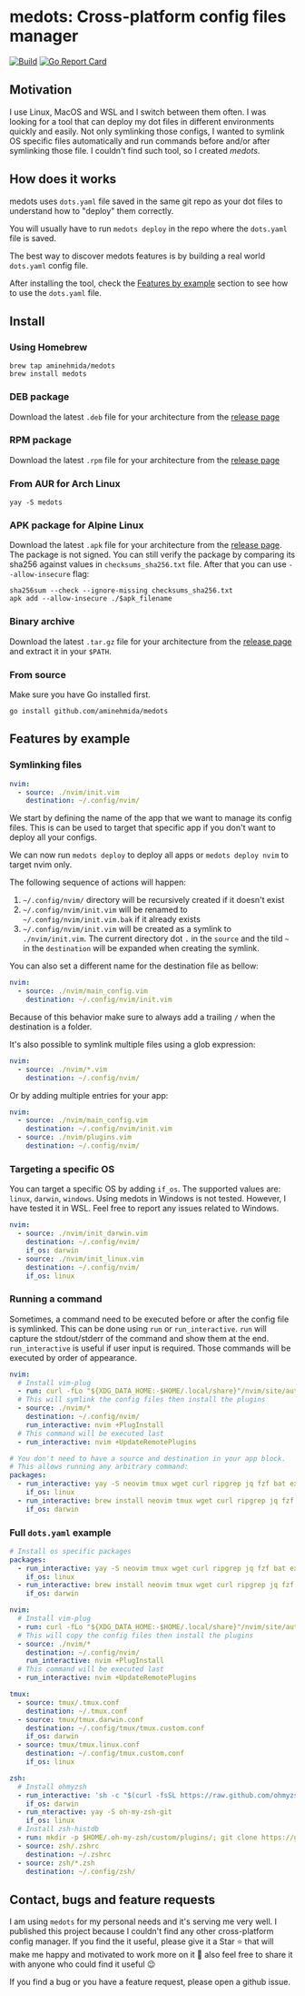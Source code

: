 # medots: Cross-platform config files manager
[![Build](https://github.com/aminehmida/medots/actions/workflows/build.yaml/badge.svg)](https://github.com/aminehmida/medots/actions/workflows/build.yaml) [![Go Report Card](https://goreportcard.com/badge/github.com/aminehmida/medots)](https://goreportcard.com/report/github.com/aminehmida/medots)

## Motivation

I use Linux, MacOS and WSL and I switch between them often. I was looking for a tool that can deploy my dot files in different environments quickly and easily. Not only symlinking those configs, I wanted to symlink OS specific files automatically and run commands before and/or after symlinking those file. I couldn't find such tool, so I created *medots*.

## How does it works

medots uses `dots.yaml` file saved in the same git repo as your dot files to understand how to "deploy" them correctly.

You will usually have to run `medots deploy` in the repo where the `dots.yaml` file is saved.

The best way to discover medots features is by building a real world `dots.yaml` config file.

After installing the tool, check the [Features by example](#features-by-example) section to see how to use the `dots.yaml` file.

## Install

### Using Homebrew

```shell
brew tap aminehmida/medots
brew install medots
```

### DEB package

Download the latest `.deb` file for your architecture from the [release page](https://github.com/aminehmida/medots/releases/latest)

### RPM package

Download the latest `.rpm` file for your architecture from the [release page](https://github.com/aminehmida/medots/releases/latest)

### From AUR for Arch Linux

```shell
yay -S medots
```

### APK package for Alpine Linux

Download the latest `.apk` file for your architecture from the [release page](https://github.com/aminehmida/medots/releases/latest).
The package is not signed. You can still verify the package by comparing its sha256 against values in `checksums_sha256.txt` file. After that you can use `--allow-insecure` flag:

```shell
sha256sum --check --ignore-missing checksums_sha256.txt
apk add --allow-insecure ./$apk_filename
```

### Binary archive

Download the latest `.tar.gz` file for your architecture from the [release page](https://github.com/aminehmida/medots/releases/latest) and extract it in your `$PATH`.

### From source

Make sure you have Go installed first.

```shell
go install github.com/aminehmida/medots
```

## Features by example

### Symlinking files

```yaml
nvim:
  - source: ./nvim/init.vim
    destination: ~/.config/nvim/
```

We start by defining the name of the app that we want to manage its config files. This is can be used to target that specific app if you don't want to deploy all your configs.

We can now run `medots deploy` to deploy all apps or `medots deploy nvim` to target nvim only.

The following sequence of actions will happen:

1. `~/.config/nvim/` directory will be recursively created if it doesn't exist
2. `~/.config/nvim/init.vim` will be renamed to `~/.config/nvim/init.vim.bak` if it already exists
3. `~/.config/nvim/init.vim` will be created as a symlink to `./nvim/init.vim`. The current directory dot `.` in the `source` and the tild `~` in the `destination` will be expanded when creating the symlink.

You can also set a different name for the destination file as bellow:

```yaml
nvim:
  - source: ./nvim/main_config.vim
    destination: ~/.config/nvim/init.vim
```

Because of this behavior make sure to always add a trailing `/` when the destination is a folder.

It's also possible to symlink multiple files using a glob expression:

```yaml
nvim:
  - source: ./nvim/*.vim
    destination: ~/.config/nvim/
```

Or by adding multiple entries for your app:

```yaml
nvim:
  - source: ./nvim/main_config.vim
    destination: ~/.config/nvim/init.vim
  - source: ./nvim/plugins.vim
    destination: ~/.config/nvim/
```

### Targeting a specific OS

You can target a specific OS by adding `if_os`. The supported values are: `linux`, `darwin`, `windows`. Using medots in Windows is not tested. However, I have tested it in WSL. Feel free to report any issues related to Windows.

```yaml
nvim:
  - source: ./nvim/init_darwin.vim
    destination: ~/.config/nvim/
    if_os: darwin
  - source: ./nvim/init_linux.vim
    destination: ~/.config/nvim/
    if_os: linux
```

### Running a command

Sometimes, a command need to be executed before or after the config file is symlinked. This can be done using `run` or `run_interactive`. `run` will capture the stdout/stderr of the command and show them at the end. `run_interactive` is useful if user input is required. Those commands will be executed by order of appearance.

```yaml
nvim:
  # Install vim-plug
  - run: curl -fLo "${XDG_DATA_HOME:-$HOME/.local/share}"/nvim/site/autoload/plug.vim --create-dirs https://raw.githubusercontent.com/junegunn/vim-plug/master/plug.vim
  # This will symlink the config files then install the plugins
  - source: ./nvim/*
    destination: ~/.config/nvim/
    run_interactive: nvim +PlugInstall
  # This command will be executed last
  - run_interactive: nvim +UpdateRemotePlugins

# You don't need to have a source and destination in your app block.
# This allows running any arbitrary command:
packages:
  - run_interactive: yay -S neovim tmux wget curl ripgrep jq fzf bat exa fd git-delta github-cli sops age awscli kubectl asdf-vm python-poetry
    if_os: linux
  - run_interactive: brew install neovim tmux wget curl ripgrep jq fzf bat exa fd git-delta gh sops age awscli kubectl asdf poetry
    if_os: darwin
```

### Full `dots.yaml` example

```yaml
# Install os specific packages
packages:
  - run_interactive: yay -S neovim tmux wget curl ripgrep jq fzf bat exa fd git-delta github-cli sops age awscli kubectl asdf-vm python-poetry
    if_os: linux
  - run_interactive: brew install neovim tmux wget curl ripgrep jq fzf bat exa fd git-delta gh sops age awscli kubectl asdf poetry
    if_os: darwin

nvim:
  # Install vim-plug
  - run: curl -fLo "${XDG_DATA_HOME:-$HOME/.local/share}"/nvim/site/autoload/plug.vim --create-dirs https://raw.githubusercontent.com/junegunn/vim-plug/master/plug.vim
  # This will copy the config files then install the plugins
  - source: ./nvim/*
    destination: ~/.config/nvim/
    run_interactive: nvim +PlugInstall
  # This command will be executed last
  - run_interactive: nvim +UpdateRemotePlugins

tmux:
  - source: tmux/.tmux.conf
    destination: ~/.tmux.conf
  - source: tmux/tmux.darwin.conf
    destination: ~/.config/tmux/tmux.custom.conf
    if_os: darwin
  - source: tmux/tmux.linux.conf
    destination: ~/.config/tmux.custom.conf
    if_os: linux

zsh:
  # Install ohmyzsh
  - run_interactive: 'sh -c "$(curl -fsSL https://raw.github.com/ohmyzsh/ohmyzsh/master/tools/install.sh)"'
    if_os: darwin
  - run_nteractive: yay -S oh-my-zsh-git
    if_os: linux
  # Install zsh-histdb
  - run: mkdir -p $HOME/.oh-my-zsh/custom/plugins/; git clone https://github.com/larkery/zsh-histdb $HOME/.oh-my-zsh/custom/plugins/zsh-histdb
  - source: zsh/.zshrc
    destination: ~/.zshrc
  - source: zsh/*.zsh
    destination: ~/.config/zsh/
```

## Contact, bugs and feature requests

I am using `medots` for my personal needs and it's serving me very well. I published this project because I couldn't find any other cross-platform config manager. If you find the it useful, please give it a Star ⭐️ that will make me happy and motivated to work more on it 🤗 also feel free to share it with anyone who could find it useful 😉

If you find a bug or you have a feature request, please open a github issue.
